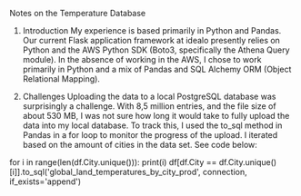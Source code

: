Notes on the Temperature Database

1. Introduction
My experience is based primarily in Python and Pandas. Our current Flask application framework at idealo presently relies on Python and the AWS Python SDK (Boto3, specifically the Athena Query module). In the absence of working in the AWS, I chose to work primarily in Python and a mix of Pandas and SQL Alchemy ORM (Object Relational Mapping). 

2. Challenges
Uploading the data to a local PostgreSQL database was surprisingly a challenge. With 8,5 million entries, and the file size of about 530 MB, I was not sure how long it would take to fully upload the data into my local database. To track this, I used the to_sql method in Pandas in a for loop to monitor the progress of the upload. I iterated based on the amount of cities in the data set. See code below:

for i in range(len(df.City.unique())):
    print(i)
    df[df.City == df.City.unique()[i]].to_sql('global_land_temperatures_by_city_prod', connection, if_exists='append')
